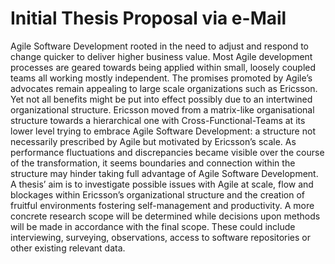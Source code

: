 # Initial Thesis Proposal via e-Mail

Agile Software Development rooted in the need to adjust and respond to change quicker to deliver higher business value. Most Agile development processes are geared towards being applied within small, loosely coupled teams all working mostly independent. The promises promoted by Agile’s advocates remain appealing to large scale organizations such as Ericsson. Yet not all benefits might be put into effect possibly due to an intertwined organizational structure.
Ericsson moved from a matrix-like organisational structure towards a hierarchical one with Cross-Functional-Teams at its lower level trying to embrace Agile Software Development: a structure not necessarily prescribed by Agile but motivated by Ericsson’s scale. As performance fluctuations and discrepancies became visible over the course of the transformation, it seems boundaries and connection within the structure may hinder taking full advantage of Agile Software Development.
A thesis’ aim is to investigate possible issues with Agile at scale, flow and blockages within Ericsson’s organizational structure and the creation of fruitful environments fostering self-management and productivity. A more concrete research scope will be determined while decisions upon methods will be made in accordance with the final scope. These could include interviewing, surveying, observations, access to software repositories or other existing relevant data.